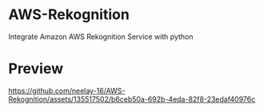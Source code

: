 # AWS-Rekognition
Integrate Amazon AWS Rekognition Service with python

# Preview

https://github.com/neelay-16/AWS-Rekognition/assets/135517502/b6ceb50a-692b-4eda-82f8-23edaf40976c


